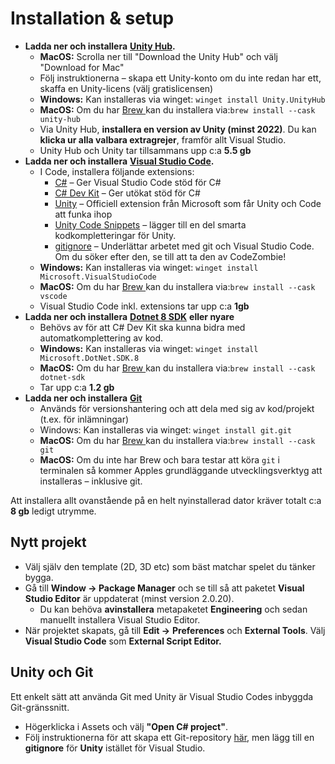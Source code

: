 # Installation & setup

* **Ladda ner och installera** [**Unity Hub**](https://unity3d.com/get-unity/download)**.**
  * **MacOS:** Scrolla ner till "Download the Unity Hub" och välj "Download for Mac"
  * Följ instruktionerna – skapa ett Unity-konto om du inte redan har ett, skaffa en Unity-licens (välj gratislicensen)
  * **Windows:** Kan installeras via winget: `winget install Unity.UnityHub`
  * **MacOS:** Om du har [Brew ](https://brew.sh/)kan du installera via:`brew install --cask unity-hub`
  * Via Unity Hub, **installera en version av Unity (minst 2022)**. Du kan **klicka ur alla valbara extragrejer**, framför allt Visual Studio.
  * Unity Hub  och Unity tar tillsammans upp c:a **5.5 gb**
* **Ladda ner och installera** [**Visual Studio Code**](https://code.visualstudio.com/)**.**
  * I Code, installera följande extensions:
    * [C#](https://www.google.com/url?q=https%3A%2F%2Fmarketplace.visualstudio.com%2Fitems%3FitemName%3Dms-vscode.csharp\&sa=D\&sntz=1\&usg=AFQjCNGOzgSFj14Pbd9ut66JAvh0loJsEw) – Ger Visual Studio Code stöd för C#
    * [C# Dev Kit](https://marketplace.visualstudio.com/items?itemName=ms-dotnettools.csdevkit) – Ger utökat stöd för C#
    * [Unity](https://marketplace.visualstudio.com/items?itemName=VisualStudioToolsForUnity.vstuc) – Officiell extension från Microsoft som får Unity och Code att funka ihop
    * [Unity Code Snippets](https://marketplace.visualstudio.com/items?itemName=kleber-swf.unity-code-snippets) – lägger till en del smarta kodkompletteringar för Unity.
    * [gitignore](https://www.google.com/url?q=https%3A%2F%2Fmarketplace.visualstudio.com%2Fitems%3FitemName%3Dcodezombiech.gitignore\&sa=D\&sntz=1\&usg=AFQjCNHu8aUEHuuoWIdAZQcCdvDqnSWhSQ) – Underlättar arbetet med git och Visual Studio Code. Om du söker efter den, se till att ta den av CodeZombie!
  * **Windows:** Kan installeras via winget: `winget install Microsoft.VisualStudioCode`
  * **MacOS:** Om du har [Brew ](https://brew.sh/)kan du installera via:`brew install --cask vscode`
  * Visual Studio Code inkl. extensions tar upp c:a **1gb**
* **Ladda ner och installera** [**Dotnet 8 SDK**](https://dotnet.microsoft.com/en-us/download) **eller nyare**
  * Behövs av för att C# Dev Kit ska kunna bidra med automatkomplettering av kod.
  * **Windows:** Kan installeras via winget: `winget install Microsoft.DotNet.SDK.8`
  * **MacOS:** Om du har [Brew ](https://brew.sh/)kan du installera via:`brew install --cask dotnet-sdk`
  * Tar upp c:a **1.2 gb**
* **Ladda ner och installera** [**Git**](https://git-scm.com/downloads)
  * Används för versionshantering och att dela med sig av kod/projekt (t.ex. för inlämningar)
  * Windows: Kan installeras via winget: `winget install git.git`
  * **MacOS:** Om du har [Brew ](https://brew.sh/)kan du installera via:`brew install --cask git`
  * **MacOS:** Om du inte har Brew och bara testar att köra `git` i terminalen så kommer Apples grundläggande utvecklingsverktyg att installeras – inklusive git.

Att installera allt ovanstående på en helt nyinstallerad dator kräver totalt c:a **8 gb** ledigt utrymme.

## Nytt projekt

* Välj själv den template (2D, 3D etc) som bäst matchar spelet du tänker bygga.
* Gå till **Window → Package Manager** och se till så att paketet **Visual Studio Editor** är uppdaterat (minst version 2.0.20).
  * Du kan behöva **avinstallera** metapaketet **Engineering** och sedan manuellt installera Visual Studio Editor.
* När projektet skapats, gå till **Edit →** **Preferences** och **External Tools**. Välj **Visual Studio Code** som **External Script Editor.**

## Unity och Git

Ett enkelt sätt att använda Git med Unity är Visual Studio Codes inbyggda Git-gränssnitt.

* Högerklicka i Assets och välj **"Open C# project"**.
* Följ instruktionerna för att skapa ett Git-repository [här](https://krank23.gitbook.io/csharp-ref/lathund-skapa-projekt), men lägg till en **gitignore** för **Unity** istället för Visual Studio.
